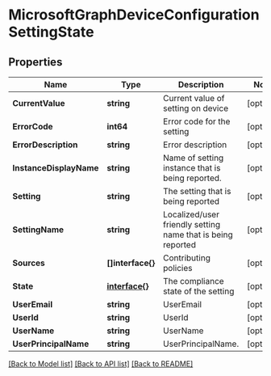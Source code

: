 # MicrosoftGraphDeviceConfigurationSettingState

## Properties

Name | Type | Description | Notes
------------ | ------------- | ------------- | -------------
**CurrentValue** | **string** | Current value of setting on device | [optional] 
**ErrorCode** | **int64** | Error code for the setting | [optional] 
**ErrorDescription** | **string** | Error description | [optional] 
**InstanceDisplayName** | **string** | Name of setting instance that is being reported. | [optional] 
**Setting** | **string** | The setting that is being reported | [optional] 
**SettingName** | **string** | Localized/user friendly setting name that is being reported | [optional] 
**Sources** | **[]interface{}** | Contributing policies | [optional] 
**State** | [**interface{}**](.md) | The compliance state of the setting | [optional] 
**UserEmail** | **string** | UserEmail | [optional] 
**UserId** | **string** | UserId | [optional] 
**UserName** | **string** | UserName | [optional] 
**UserPrincipalName** | **string** | UserPrincipalName. | [optional] 

[[Back to Model list]](../README.md#documentation-for-models) [[Back to API list]](../README.md#documentation-for-api-endpoints) [[Back to README]](../README.md)


